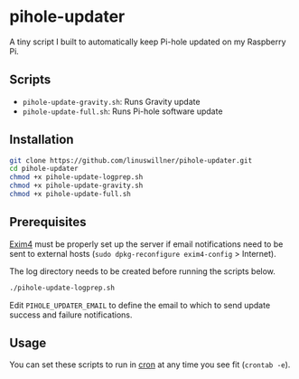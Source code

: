 # pihole-updater

A tiny script I built to automatically keep Pi-hole updated on my Raspberry Pi.

## Scripts

- `pihole-update-gravity.sh`: Runs Gravity update
- `pihole-update-full.sh`: Runs Pi-hole software update

## Installation

```bash
git clone https://github.com/linuswillner/pihole-updater.git
cd pihole-updater
chmod +x pihole-update-logprep.sh
chmod +x pihole-update-gravity.sh
chmod +x pihole-update-full.sh
```
## Prerequisites

[Exim4](https://wiki.debian.org/Exim) must be properly set up the server if email notifications need to be sent to external hosts (`sudo dpkg-reconfigure exim4-config` > Internet).

The log directory needs to be created before running the scripts below.

```bash
./pihole-update-logprep.sh
```

Edit `PIHOLE_UPDATER_EMAIL` to define the email to which to send update success and failure notifications.

## Usage

You can set these scripts to run in [cron](http://man7.org/linux/man-pages/man5/crontab.5.html) at any time you see fit (`crontab -e`).
